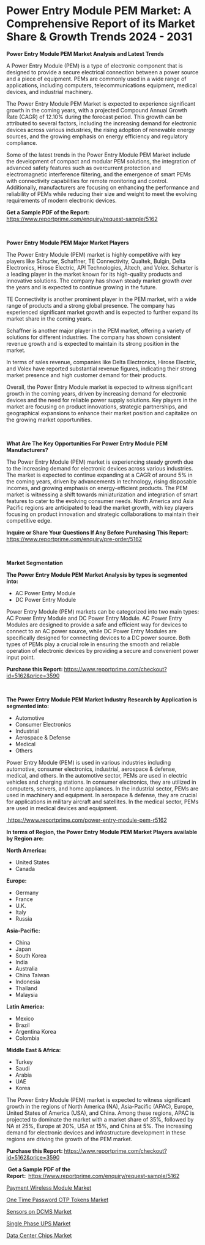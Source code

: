 <p><h1>Power Entry Module PEM Market: A Comprehensive Report of its Market Share & Growth Trends 2024 - 2031</h1></p><p><strong>Power Entry Module PEM Market Analysis and Latest Trends</strong></p>
<p><p>A Power Entry Module (PEM) is a type of electronic component that is designed to provide a secure electrical connection between a power source and a piece of equipment. PEMs are commonly used in a wide range of applications, including computers, telecommunications equipment, medical devices, and industrial machinery.</p><p>The Power Entry Module PEM Market is expected to experience significant growth in the coming years, with a projected Compound Annual Growth Rate (CAGR) of 12.10% during the forecast period. This growth can be attributed to several factors, including the increasing demand for electronic devices across various industries, the rising adoption of renewable energy sources, and the growing emphasis on energy efficiency and regulatory compliance.</p><p>Some of the latest trends in the Power Entry Module PEM Market include the development of compact and modular PEM solutions, the integration of advanced safety features such as overcurrent protection and electromagnetic interference filtering, and the emergence of smart PEMs with connectivity capabilities for remote monitoring and control. Additionally, manufacturers are focusing on enhancing the performance and reliability of PEMs while reducing their size and weight to meet the evolving requirements of modern electronic devices.</p></p>
<p><strong>Get a Sample PDF of the Report:&nbsp;</strong> <a href="https://www.reportprime.com/enquiry/request-sample/5162">https://www.reportprime.com/enquiry/request-sample/5162</a></p>
<p>&nbsp;</p>
<p><strong>Power Entry Module PEM Major Market Players</strong></p>
<p><p>The Power Entry Module (PEM) market is highly competitive with key players like Schurter, Schaffner, TE Connectivity, Qualtek, Bulgin, Delta Electronics, Hirose Electric, API Technologies, Altech, and Volex. Schurter is a leading player in the market known for its high-quality products and innovative solutions. The company has shown steady market growth over the years and is expected to continue growing in the future.</p><p>TE Connectivity is another prominent player in the PEM market, with a wide range of products and a strong global presence. The company has experienced significant market growth and is expected to further expand its market share in the coming years.</p><p>Schaffner is another major player in the PEM market, offering a variety of solutions for different industries. The company has shown consistent revenue growth and is expected to maintain its strong position in the market.</p><p>In terms of sales revenue, companies like Delta Electronics, Hirose Electric, and Volex have reported substantial revenue figures, indicating their strong market presence and high customer demand for their products.</p><p>Overall, the Power Entry Module market is expected to witness significant growth in the coming years, driven by increasing demand for electronic devices and the need for reliable power supply solutions. Key players in the market are focusing on product innovations, strategic partnerships, and geographical expansions to enhance their market position and capitalize on the growing market opportunities.</p></p>
<p>&nbsp;</p>
<p><strong>What Are The Key Opportunities For Power Entry Module PEM Manufacturers?</strong></p>
<p><p>The Power Entry Module (PEM) market is experiencing steady growth due to the increasing demand for electronic devices across various industries. The market is expected to continue expanding at a CAGR of around 5% in the coming years, driven by advancements in technology, rising disposable incomes, and growing emphasis on energy-efficient products. The PEM market is witnessing a shift towards miniaturization and integration of smart features to cater to the evolving consumer needs. North America and Asia Pacific regions are anticipated to lead the market growth, with key players focusing on product innovation and strategic collaborations to maintain their competitive edge.</p></p>
<p><strong>Inquire or Share Your Questions If Any Before Purchasing This Report:</strong> <a href="https://www.reportprime.com/enquiry/pre-order/5162">https://www.reportprime.com/enquiry/pre-order/5162</a></p>
<p>&nbsp;</p>
<p><strong>Market Segmentation</strong></p>
<p><strong>The Power Entry Module PEM Market Analysis by types is segmented into:</strong></p>
<p><ul><li>AC Power Entry Module</li><li>DC Power Entry Module</li></ul></p>
<p><p>Power Entry Module (PEM) markets can be categorized into two main types: AC Power Entry Module and DC Power Entry Module. AC Power Entry Modules are designed to provide a safe and efficient way for devices to connect to an AC power source, while DC Power Entry Modules are specifically designed for connecting devices to a DC power source. Both types of PEMs play a crucial role in ensuring the smooth and reliable operation of electronic devices by providing a secure and convenient power input point.</p></p>
<p><strong>Purchase this Report:&nbsp;</strong><a href="https://www.reportprime.com/checkout?id=5162&price=3590">https://www.reportprime.com/checkout?id=5162&price=3590</a></p>
<p>&nbsp;</p>
<p><strong>The Power Entry Module PEM Market Industry Research by Application is segmented into:</strong></p>
<p><ul><li>Automotive</li><li>Consumer Electronics</li><li>Industrial</li><li>Aerospace & Defense</li><li>Medical</li><li>Others</li></ul></p>
<p><p>Power Entry Module (PEM) is used in various industries including automotive, consumer electronics, industrial, aerospace & defense, medical, and others. In the automotive sector, PEMs are used in electric vehicles and charging stations. In consumer electronics, they are utilized in computers, servers, and home appliances. In the industrial sector, PEMs are used in machinery and equipment. In aerospace & defense, they are crucial for applications in military aircraft and satellites. In the medical sector, PEMs are used in medical devices and equipment.</p></p>
<p><a href="https://www.reportprime.com/power-entry-module-pem-r5162">&nbsp;https://www.reportprime.com/power-entry-module-pem-r5162</a></p>
<p><strong>In terms of Region, the Power Entry Module PEM Market Players available by Region are:</strong></p>
<p>
    <p> <strong> North America: </strong>
        <ul>
            <li>United States</li>
            <li>Canada</li>
        </ul>
        </p> 
    <p> <strong> Europe: </strong>
        <ul>
            <li>Germany</li>
            <li>France</li>
            <li>U.K.</li>
            <li>Italy</li>
            <li>Russia</li>
        </ul>
        </p> 
    <p> <strong> Asia-Pacific: </strong>
        <ul>
            <li>China</li>
            <li>Japan</li>
            <li>South Korea</li>
            <li>India</li>
            <li>Australia</li>
            <li>China Taiwan</li>
            <li>Indonesia</li>
            <li>Thailand</li>
            <li>Malaysia</li>
        </ul>
        </p> 
    <p> <strong> Latin America: </strong>
        <ul>
            <li>Mexico</li>
            <li>Brazil</li>
            <li>Argentina Korea</li>
            <li>Colombia</li>
        </ul>
        </p> 
    <p> <strong> Middle East & Africa: </strong>
        <ul>
            <li>Turkey</li>
            <li>Saudi</li>
            <li>Arabia</li>
            <li>UAE</li>
            <li>Korea</li>
        </ul>
    </p>
    </p>
<p><p>The Power Entry Module (PEM) market is expected to witness significant growth in the regions of North America (NA), Asia-Pacific (APAC), Europe, United States of America (USA), and China. Among these regions, APAC is projected to dominate the market with a market share of 35%, followed by NA at 25%, Europe at 20%, USA at 15%, and China at 5%. The increasing demand for electronic devices and infrastructure development in these regions are driving the growth of the PEM market.</p></p>
<p><strong>Purchase this Report: </strong><a href="https://www.reportprime.com/checkout?id=5162&price=3590">https://www.reportprime.com/checkout?id=5162&price=3590</a></p>
<p>&nbsp;<strong>Get a Sample PDF of the Report:&nbsp;&nbsp;</strong><a href="https://www.reportprime.com/enquiry/request-sample/5162">https://www.reportprime.com/enquiry/request-sample/5162</a></p>
<p><strong></strong></p>
<p><p><a href="https://github.com/lbird53714/Market-Research-Report-List-6/blob/main/payment-wireless-module-market.md">Payment Wireless Module Market</a></p><p><a href="https://github.com/ohumlzho95/Market-Research-Report-List-1/blob/main/one-time-password-otp-tokens-market.md">One Time Password OTP Tokens Market</a></p><p><a href="https://github.com/dringals/Market-Research-Report-List-5/blob/main/sensors-on-dcms-market.md">Sensors on DCMS Market</a></p><p><a href="https://github.com/mharielmesa/Market-Research-Report-List-4/blob/main/single-phase-ups-market.md">Single Phase UPS Market</a></p><p><a href="https://github.com/lizaRempel/Market-Research-Report-List-1/blob/main/data-center-chips-market.md">Data Center Chips Market</a></p></p>